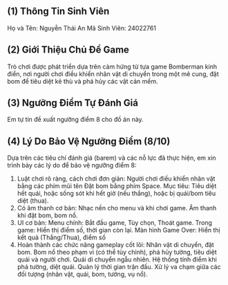 
## (1) Thông Tin Sinh Viên

Họ và Tên: Nguyễn Thái An
Mã Sinh Viên: 24022761

## (2) Giới Thiệu Chủ Đề Game

Trò chơi được phát triển dựa trên cảm hứng từ tựa game Bomberman kinh điển, nơi người chơi điều khiển nhân vật di chuyển trong một mê cung, đặt bom để tiêu diệt kẻ thù và phá hủy các vật cản mềm.

## (3) Ngưỡng Điểm Tự Đánh Giá

Em tự tin đề xuất ngưỡng điểm 8 cho đồ án này.

## (4) Lý Do Bảo Vệ Ngưỡng Điểm (8/10)

Dựa trên các tiêu chí đánh giá (barem) và các nỗ lực đã thực hiện, em xin trình bày các lý do để bảo vệ ngưỡng điểm 8:

1.  Luật chơi rõ ràng, cách chơi đơn giản:
    Người chơi điều khiển nhân vật bằng các phím mũi tên
    Đặt bom bằng phím Space.
    Mục tiêu: Tiêu diệt hết quái, hoặc sống sót khi hết giờ (nếu thắng), hoặc bị quái/bom tiêu diệt (thua).
2.  Có âm thanh cơ bản:
    Nhạc nền cho menu và khi chơi game.
    Âm thanh khi đặt bom, bom nổ.
3.  UI cơ bản:
    Menu chính: Bắt đầu game, Tùy chọn, Thoát game.
    Trong game: Hiển thị điểm số, thời gian còn lại.
    Màn hình Game Over: Hiển thị kết quả (Thắng/Thua), điểm số
5.  Hoàn thành các chức năng gameplay cốt lõi:
    Nhân vật di chuyển, đặt bom.
    Bom nổ theo phạm vi (có thể tùy chỉnh), phá hủy tường, tiêu diệt quái và người chơi.
    Quái di chuyển ngẫu nhiên.
    Hệ thống tính điểm khi phá tường, diệt quái.
    Quản lý thời gian trận đấu.
    Xử lý va chạm giữa các đối tượng (nhân vật, quái, bom, tường, vụ nổ).
